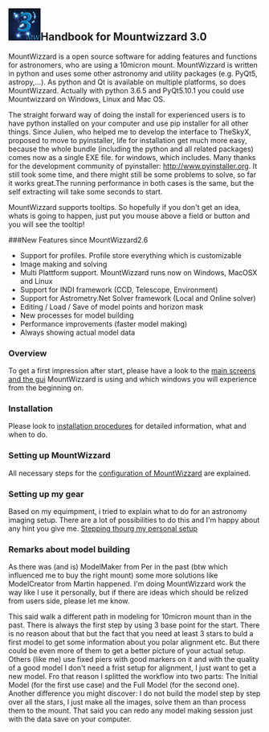## <img src="pics/mw.png" width='64' height='64'/>Handbook for Mountwizzard 3.0

MountWizzard is a open source software for adding features and functions for astronomers,
who are using a 10micron mount. MountWizzard is written in python and uses some other astronomy
and utility packages (e.g. PyQt5, astropy,...). As python and Qt is available on multiple platforms,
so does MountWizzard. Actually with python 3.6.5 and PyQt5.10.1 you could use Mountwizzard on Windows,
Linux and Mac OS.

The straight forward way of doing the install for experienced users is to have python installed on
your computer and use pip installer for all other things. Since Julien, who helped me to develop the
interface to TheSkyX, proposed to move to pyinstaller, life for installation get much more easy,
because the whole bundle (including the python and all related packages) comes now as a single EXE
file. for windows, which includes. Many thanks for the development community of pyinstaller:
http://www.pyinstaller.org. It still took some time, and there might still be some problems to
solve, so far it works great.The running performance in both cases is the same, but the self
extracting will take some seconds to start.

MountWizzard supports tooltips. So hopefully if you don't get an idea, whats is going to happen,
just put you mouse above a field or button and you will see the tooltip!

###New Features since MountWizzard2.6
- Support for profiles. Profile store everything which is customizable
- Image making and solving
- Multi Plattform support. MountWizzard runs now on Windows, MacOSX and Linux
- Support for INDI framework (CCD, Telescope, Environment)
- Support for Astrometry.Net Solver framework (Local and Online solver)
- Editing / Load / Save of model points and horizon mask
- New processes for model building
- Performance improvements (faster model making)
- Always showing actual model data


### Overview
To get a first impression after start, please have a look to the [main screens and the gui](overview.md)
MountWizzard is using and which windows you will experience from the beginning on.
### Installation
Please look to [installation procedures](installation.md) for detailed information, what and when to do.
### Setting up MountWizzard
All necessary steps for the [configuration of MountWizzard](settings.md) are explained.
### Setting up my gear
Based on my equimpment, i tried to explain what to do for an astronomy imaging setup. There are a lot of
 possibilities to do this and I'm happy about any hint you give me.
 [Stepping thourg my personal setup](./setup_gear/setup_gear.md)

### Remarks about model building
As there was (and is) ModelMaker from Per in the past (btw which influenced me to buy the right mount)
some more solutions like ModelCreator from Martin happened. I'm doing MountWizzard work the way like I
use it personally, but if there are ideas which should be relized from users side, please let me know.

This said walk a different path in modeling for 10micron mount than in the past. There is always the first
step by using 3 base point for the start. There is no reason about that but the fact that you need at least
3 stars to buld a first model to get some information about you polar alignment etc. But there could be even
more of them to get a better picture of your actual setup. Others (like me) use fixed piers with good
markers on it and with the quality of a good model I don't need a frist setup for alignment, I just want
to get a new model. Fro that reason I splitted the workflow into two parts: The Initial Model (for the
first use case) and the Full Model (for the second one). Another difference you might discover: I do not
build the model step by step over all the stars, I just make all the images, solve them an than process
them to the mount. That said you can redo any model making session just with the data save on your computer.



